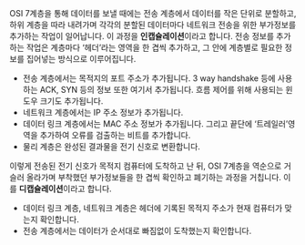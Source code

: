 OSI 7계층을 통해 데이터를 보낼 때에는 전송 계층에서 데이터를 작은 단위로 분할하고, 하위 계층을 따라 내려가며 각각의 분할된 데이터마다 네트워크 전송을 위한 부가정보를 추가하는 작업이 일어납니다. 
이 과정을 **인캡슐레이션**이라고 합니다. 전송 정보를 추가하는 작업은 계층마다 ‘헤더’라는 영역을 한 겹씩 추가하고, 그 안에 계층별로 필요한 정보를 집어넣는 방식으로 이루어집니다.

- 전송 계층에서는 목적지의 포트 주소가 추가됩니다.
	3 way handshake 등에 사용하는 ACK, SYN 등의 정보 또한 여기서 추가됩니다.
        흐름 제어를 위해 사용되는 윈도우 크기도 추가됩니다.
- 네트워크 계층에서는 IP 주소 정보가 추가됩니다.
- 데이터 링크 계층에서는 MAC 주소 정보가 추가됩니다.
	그리고 끝단에 ‘트레일러’영역을 추가하여 오류를 검출하는 비트를 추가합니다.
- 물리 계층은 완성된 결과물을 전기 신호로 변환합니다.

이렇게 전송된 전기 신호가 목적지 컴퓨터에 도착하고 난 뒤, OSI 7계층을 역순으로 거슬러 올라가며 부착했던 부가정보들을 한 겹씩 확인하고 폐기하는 과정을 거칩니다. 이를 **디캡슐레이션**이라고 합니다.

- 데이터 링크 계층, 네트워크 계층은 헤더에 기록된 목적지 주소가 현재 컴퓨터가 맞는지 확인합니다.
- 전송 계층에서는 데이터가 순서대로 빠짐없이 도착했는지 확인합니다.